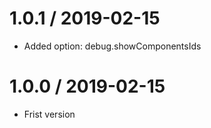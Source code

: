 1.0.1 / 2019-02-15
===================

  * Added option: debug.showComponentsIds

1.0.0 / 2019-02-15
===================

  * Frist version